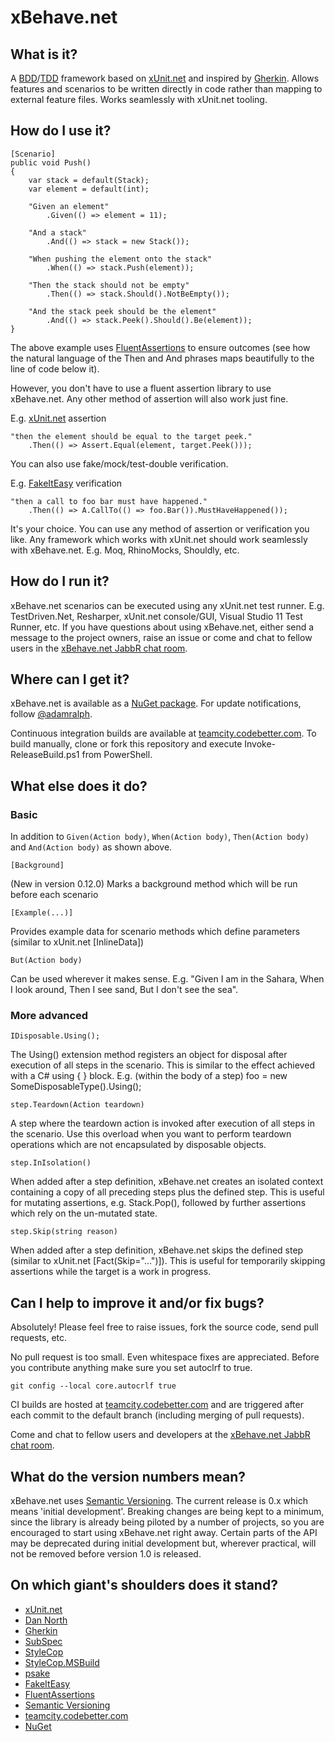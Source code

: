# xBehave.net #

## What is it? ##

A [BDD](http://dannorth.net/introducing-bdd/)/[TDD](https://en.wikipedia.org/wiki/Test-driven_development) framework based on [xUnit.net](http://xunit.codeplex.com/) and inspired by [Gherkin](https://github.com/cucumber/cucumber/wiki/Gherkin). Allows features and scenarios to be written directly in code rather than mapping to external feature files. Works seamlessly with xUnit.net tooling.

## How do I use it? ##

	[Scenario]
	public void Push()
	{
	    var stack = default(Stack);
	    var element = default(int);
	
	    "Given an element"
	        .Given(() => element = 11);
	
	    "And a stack"
	        .And(() => stack = new Stack());
	
	    "When pushing the element onto the stack"
	        .When(() => stack.Push(element));
	
	    "Then the stack should not be empty"
	        .Then(() => stack.Should().NotBeEmpty());
	
	    "And the stack peek should be the element"
	        .And(() => stack.Peek().Should().Be(element));
	}

The above example uses [FluentAssertions](http://fluentassertions.codeplex.com/) to ensure outcomes (see how the natural language of the Then and And phrases maps beautifully to the line of code below it).

However, you don't have to use a fluent assertion library to use xBehave.net. Any other method of assertion will also work just fine.

E.g. [xUnit.net](http://xunit.codeplex.com/) assertion

    "then the element should be equal to the target peek."
        .Then(() => Assert.Equal(element, target.Peek()));

You can also use fake/mock/test-double verification.

E.g. [FakeItEasy](http://code.google.com/p/fakeiteasy/) verification

    "then a call to foo bar must have happened."
        .Then(() => A.CallTo(() => foo.Bar()).MustHaveHappened());

It's your choice. You can use any method of assertion or verification you like. Any framework which works with xUnit.net should work seamlessly with xBehave.net. E.g. Moq, RhinoMocks, Shouldly, etc.

## How do I run it? ##

xBehave.net scenarios can be executed using any xUnit.net test runner. E.g. TestDriven.Net, Resharper, xUnit.net console/GUI, Visual Studio 11 Test Runner, etc. If you have questions about using xBehave.net, either send a message to the project owners, raise an issue or come and chat to fellow users in the [xBehave.net JabbR chat room](http://jabbr.net/#/rooms/xbehavenet).

## Where can I get it? ##

xBehave.net is available as a [NuGet package](https://nuget.org/packages/xBehave). For update notifications, follow [@adamralph](https://twitter.com/#!/adamralph).

Continuous integration builds are available at [teamcity.codebetter.com](http://teamcity.codebetter.com/project.html?projectId=project204&tab=projectOverview). To build manually, clone or fork this repository and execute Invoke-ReleaseBuild.ps1 from PowerShell.

## What else does it do? ##

### Basic ###

In addition to `Given(Action body)`, `When(Action body)`, `Then(Action body)` and `And(Action body)` as shown above.

	[Background]

(New in version 0.12.0) Marks a background method which will be run before each scenario

	[Example(...)]

Provides example data for scenario methods which define parameters (similar to xUnit.net [InlineData])

	But(Action body)

Can be used wherever it makes sense. E.g. "Given I am in the Sahara, When I look around, Then I see sand, But I don't see the sea".

### More advanced ###

	IDisposable.Using();

The Using() extension method registers an object for disposal after execution of all steps in the scenario. This is similar to the effect achieved with a C# using { } block. E.g. (within the body of a step) foo = new SomeDisposableType().Using();

	step.Teardown(Action teardown)

A step where the teardown action is invoked after execution of all steps in the scenario. Use this overload when you want to perform teardown operations which are not encapsulated by disposable objects.

	step.InIsolation()

When added after a step definition, xBehave.net creates an isolated context containing a copy of all preceding steps plus the defined step. This is useful for mutating assertions, e.g. Stack.Pop(), followed by further assertions which rely on the un-mutated state.

	step.Skip(string reason)

When added after a step definition, xBehave.net skips the defined step (similar to xUnit.net [Fact(Skip="...")]). This is useful for temporarily skipping assertions while the target is a work in progress.

## Can I help to improve it and/or fix bugs? ##

Absolutely! Please feel free to raise issues, fork the source code, send pull requests, etc.

No pull request is too small. Even whitespace fixes are appreciated. Before you contribute anything make sure you set autoclrf to true.

    git config --local core.autocrlf true

CI builds are hosted at [teamcity.codebetter.com](http://teamcity.codebetter.com/project.html?projectId=project204&tab=projectOverview) and are triggered after each commit to the default branch (including merging of pull requests).

Come and chat to fellow users and developers at the [xBehave.net JabbR chat room](http://jabbr.net/#/rooms/xbehavenet).

## What do the version numbers mean? ##

xBehave.net uses [Semantic Versioning](http://semver.org/). The current release is 0.x which means 'initial development'. Breaking changes are being kept to a minimum, since the library is already being piloted by a number of projects, so you are encouraged to start using xBehave.net right away. Certain parts of the API may be deprecated during initial development but, wherever practical, will not be removed before version 1.0 is released.

## On which giant's shoulders does it stand? ##

* [xUnit.net](http://xunit.codeplex.com/)
* [Dan North](http://dannorth.net/introducing-bdd/)
* [Gherkin](https://github.com/cucumber/cucumber/wiki/Gherkin)
* [SubSpec](http://bitbucket.org/johannesrudolph/subspec/)
* [StyleCop](http://stylecop.codeplex.com/)
* [StyleCop.MSBuild](https://bitbucket.org/adamralph/stylecop-msbuild)
* [psake](https://github.com/psake/psake)
* [FakeItEasy](http://code.google.com/p/fakeiteasy/)
* [FluentAssertions](http://fluentassertions.codeplex.com/)
* [Semantic Versioning](http://semver.org/)
* [teamcity.codebetter.com](http://teamcity.codebetter.com)
* [NuGet](https://nuget.org/)